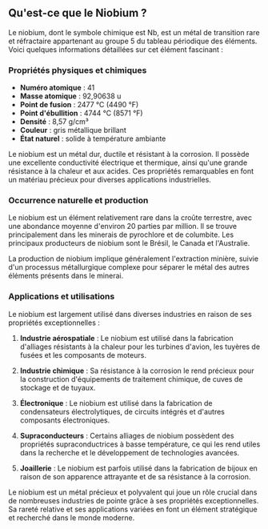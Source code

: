 ## Qu'est-ce que le Niobium ?

Le niobium, dont le symbole chimique est Nb, est un métal de transition rare et réfractaire appartenant au groupe 5 du tableau périodique des éléments. Voici quelques informations détaillées sur cet élément fascinant :

### Propriétés physiques et chimiques

- **Numéro atomique** : 41
- **Masse atomique** : 92,90638 u
- **Point de fusion** : 2477 °C (4490 °F)
- **Point d'ébullition** : 4744 °C (8571 °F)
- **Densité** : 8,57 g/cm³
- **Couleur** : gris métallique brillant
- **État naturel** : solide à température ambiante

Le niobium est un métal dur, ductile et résistant à la corrosion. Il possède une excellente conductivité électrique et thermique, ainsi qu'une grande résistance à la chaleur et aux acides. Ces propriétés remarquables en font un matériau précieux pour diverses applications industrielles.

### Occurrence naturelle et production

Le niobium est un élément relativement rare dans la croûte terrestre, avec une abondance moyenne d'environ 20 parties par million. Il se trouve principalement dans les minerais de pyrochlore et de columbite. Les principaux producteurs de niobium sont le Brésil, le Canada et l'Australie.

La production de niobium implique généralement l'extraction minière, suivie d'un processus métallurgique complexe pour séparer le métal des autres éléments présents dans le minerai.

### Applications et utilisations

Le niobium est largement utilisé dans diverses industries en raison de ses propriétés exceptionnelles :

1. **Industrie aérospatiale** : Le niobium est utilisé dans la fabrication d'alliages résistants à la chaleur pour les turbines d'avion, les tuyères de fusées et les composants de moteurs.

2. **Industrie chimique** : Sa résistance à la corrosion le rend précieux pour la construction d'équipements de traitement chimique, de cuves de stockage et de tuyaux.

3. **Électronique** : Le niobium est utilisé dans la fabrication de condensateurs électrolytiques, de circuits intégrés et d'autres composants électroniques.

4. **Supraconducteurs** : Certains alliages de niobium possèdent des propriétés supraconductrices à basse température, ce qui les rend utiles dans la recherche et le développement de technologies avancées.

5. **Joaillerie** : Le niobium est parfois utilisé dans la fabrication de bijoux en raison de son apparence attrayante et de sa résistance à la corrosion.

Le niobium est un métal précieux et polyvalent qui joue un rôle crucial dans de nombreuses industries de pointe grâce à ses propriétés exceptionnelles. Sa rareté relative et ses applications variées en font un élément stratégique et recherché dans le monde moderne.